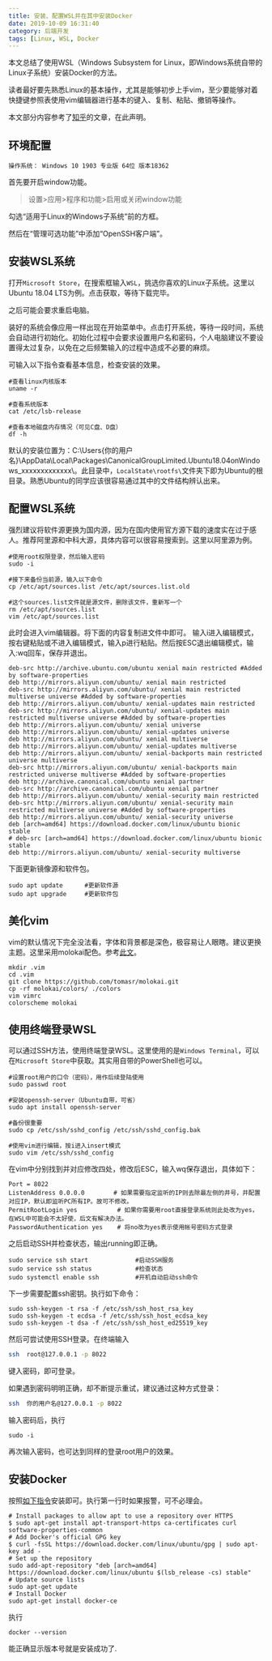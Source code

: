 ```yaml
---
title: 安装、配置WSL并在其中安装Docker
date: 2019-10-09 16:31:40
category: 后端开发
tags: [Linux, WSL, Docker
---
```

本文总结了使用WSL（Windows Subsystem for Linux，即Windows系统自带的Linux子系统）安装Docker的方法。

<!-- more -->

读者最好要先熟悉Linux的基本操作，尤其是能够初步上手vim，至少要能够对着快捷键参照表使用vim编辑器进行基本的键入、复制、粘贴、撤销等操作。

本文部分内容参考了[知乎](https://zhuanlan.zhihu.com/p/61542198)的文章，在此声明。

## 环境配置
```
操作系统： Windows 10 1903 专业版 64位 版本18362
```
首先要开启window功能。
> 设置>应用>程序和功能>启用或关闭window功能

勾选“适用于Linux的Windows子系统”前的方框。

然后在“管理可选功能”中添加“OpenSSH客户端”。

## 安装WSL系统
打开`Microsoft Store`，在搜索框输入`WSL`，挑选你喜欢的Linux子系统。这里以Ubuntu 18.04 LTS为例。点击获取，等待下载完毕。

之后可能会要求重启电脑。

装好的系统会像应用一样出现在开始菜单中。点击打开系统，等待一段时间，系统会自动进行初始化。初始化过程中会要求设置用户名和密码，个人电脑建议不要设置得太过复杂，以免在之后频繁输入的过程中造成不必要的麻烦。

可输入以下指令查看基本信息，检查安装的效果。
```shell
#查看linux内核版本
uname -r

#查看系统版本
cat /etc/lsb-release

#查看本地磁盘内存情况（可见C盘、D盘）
df -h
```
默认的安装位置为：C:\Users\{你的用户名}\AppData\Local\Packages\CanonicalGroupLimited.Ubuntu18.04onWindows_xxxxxxxxxxxxx\。此目录中，`LocalState\rootfs\`文件夹下即为Ubuntu的根目录。熟悉Ubuntu的同学应该很容易通过其中的文件结构辨认出来。

## 配置WSL系统
强烈建议将软件源更换为国内源，因为在国内使用官方源下载的速度实在过于感人。推荐阿里源和中科大源，具体内容可以很容易搜索到。这里以阿里源为例。
```shell
#使用root权限登录，然后输入密码
sudo -i

#接下来备份当前源，输入以下命令
cp /etc/apt/sources.list /etc/apt/sources.list.old 

#这个sources.list文件就是源文件，删除该文件，重新写一个
rm /etc/apt/sources.list
vim /etc/apt/sources.list
```
此时会进入vim编辑器。将下面的内容复制进文件中即可。
输入i进入编辑模式，按右键粘贴或不进入编辑模式，输入p进行粘贴。然后按ESC退出编辑模式，输入:wq回车，保存并退出。
```
deb-src http://archive.ubuntu.com/ubuntu xenial main restricted #Added by software-properties
deb http://mirrors.aliyun.com/ubuntu/ xenial main restricted
deb-src http://mirrors.aliyun.com/ubuntu/ xenial main restricted multiverse universe #Added by software-properties
deb http://mirrors.aliyun.com/ubuntu/ xenial-updates main restricted
deb-src http://mirrors.aliyun.com/ubuntu/ xenial-updates main restricted multiverse universe #Added by software-properties
deb http://mirrors.aliyun.com/ubuntu/ xenial universe
deb http://mirrors.aliyun.com/ubuntu/ xenial-updates universe
deb http://mirrors.aliyun.com/ubuntu/ xenial multiverse
deb http://mirrors.aliyun.com/ubuntu/ xenial-updates multiverse
deb http://mirrors.aliyun.com/ubuntu/ xenial-backports main restricted universe multiverse
deb-src http://mirrors.aliyun.com/ubuntu/ xenial-backports main restricted universe multiverse #Added by software-properties
deb http://archive.canonical.com/ubuntu xenial partner
deb-src http://archive.canonical.com/ubuntu xenial partner
deb http://mirrors.aliyun.com/ubuntu/ xenial-security main restricted
deb-src http://mirrors.aliyun.com/ubuntu/ xenial-security main restricted multiverse universe #Added by software-properties
deb http://mirrors.aliyun.com/ubuntu/ xenial-security universe
deb [arch=amd64] https://download.docker.com/linux/ubuntu bionic stable
# deb-src [arch=amd64] https://download.docker.com/linux/ubuntu bionic stable
deb http://mirrors.aliyun.com/ubuntu/ xenial-security multiverse
```
下面更新镜像源和软件包。
```shell
sudo apt update      #更新软件源
sudo apt upgrade     #更新软件包
```

## 美化vim
vim的默认情况下完全没法看，字体和背景都是深色，极容易让人眼瞎。建议更换主题。这里采用molokai配色。参考[此文](https://blog.csdn.net/zycdsg/article/details/79057698)。
```shell
mkdir .vim
cd .vim
git clone https://github.com/tomasr/molokai.git
cp -rf molokai/colors/ ./colors
vim vimrc
colorscheme molokai
```

## 使用终端登录WSL
可以通过SSH方法，使用终端登录WSL。这里使用的是`Windows Terminal`，可以在`Microsoft Store`中获取。其实用自带的PowerShell也可以。
```shell
#设置root用户的口令（密码），用作后续登陆使用
sudo passwd root

#安装openssh-server（Ubuntu自带，可省）
sudo apt install openssh-server

#备份很重要
sudo cp /etc/ssh/sshd_config /etc/ssh/sshd_config.bak

#使用vim进行编辑，按i进入insert模式
sudo vim /etc/ssh/sshd_config
```
在vim中分别找到并对应修改四处，修改后ESC，输入wq保存退出，具体如下：
```
Port = 8022
ListenAddress 0.0.0.0        # 如果需要指定监听的IP则去除最左侧的井号，并配置对应IP，默认即监听PC所有IP。故可不修改。
PermitRootLogin yes           # 如果你需要用root直接登录系统则此处改为yes，在WSL中可能会不太好使，后文有解决办法。
PasswordAuthentication yes    # 将no改为yes表示使用帐号密码方式登录
```
之后启动SSH并检查状态，输出running即正确。
```shell
sudo service ssh start             #启动SSH服务
sudo service ssh status            #检查状态
sudo systemctl enable ssh          #开机自动启动ssh命令
```
下一步需要配置ssh密钥。执行如下命令：
```shell
sudo ssh-keygen -t rsa -f /etc/ssh/ssh_host_rsa_key
sudo ssh-keygen -t ecdsa -f /etc/ssh/ssh_host_ecdsa_key
sudo ssh-keygen -t dsa -f /etc/ssh/ssh_host_ed25519_key
```
然后可尝试使用SSH登录。在终端输入
```bash
ssh  root@127.0.0.1 -p 8022
```
键入密码，即可登录。

如果遇到密码明明正确，却不断提示重试，建议通过这种方式登录：

```bash
ssh  你的用户名@127.0.0.1 -p 8022
```
输入密码后，执行
```shell
sudo -i
```
再次输入密码，也可达到同样的登录root用户的效果。

## 安装Docker
按照[如下指令](https://blog.jayway.com/2017/04/19/running-docker-on-bash-on-windows/)安装即可。执行第一行时如果报警，可不必理会。
```shell
# Install packages to allow apt to use a repository over HTTPS
$ sudo apt-get install apt-transport-https ca-certificates curl software-properties-common
# Add Docker's official GPG key
$ curl -fsSL https://download.docker.com/linux/ubuntu/gpg | sudo apt-key add -
# Set up the repository
sudo add-apt-repository "deb [arch=amd64] https://download.docker.com/linux/ubuntu $(lsb_release -cs) stable"
# Update source lists
sudo apt-get update
# Install Docker
sudo apt-get install docker-ce
```
执行
```shell
docker --version
```
能正确显示版本号就是安装成功了.
